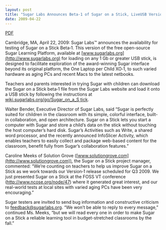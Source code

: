 ```yaml
---
layout: post
title: "Sugar Labs Announces Beta‑1 of Sugar on a Stick, LiveUSB Version of Sugar Learning Platform for Children"
date: 2009-04-22
---
```



[PDF](/press/SugarLabsPR_en_20090422.pdf)

Cambridge, MA, April 22, 2009: Sugar Labs™ announces the availability for
testing of Sugar on a Stick Beta‑1. This version of the free open-source Sugar
Learning Platform, available at [www.sugarlabs.org](http://www.sugarlabs.org)
for loading on any 1 Gb or greater USB stick, is designed to facilitate
exploration of the award-winning Sugar interface beyond its original platform,
the One Laptop per Child XO‑1, to such varied hardware as aging PCs and recent
Macs to the latest netbooks.

Teachers and parents interested in trying Sugar with children can download the
Sugar on a Stick beta‑1 file from the Sugar Labs website and load it onto a
USB stick by following the instructions at [wiki.sugarlabs.org/go/Sugar_on_a_S
tick](https://wiki.sugarlabs.org/go/Sugar_on_a_Stick).

Walter Bender, Executive Director of Sugar Labs, said “Sugar is perfectly
suited for children in the classroom with its simple, colorful interface,
built-in collaboration, and open architecture. Sugar on a Stick lets you start
a computer with Sugar and store a child’s data on the stick without touching
the host computer’s hard disk. Sugar’s Activities such as Write, a shared word
processor, and the recently announced InfoSlicer Activity, which enables
teachers to easily collect and package web-based content for the classroom,
benefit fully from Sugar’s collaboration features.”

Caroline Meeks of Solution Grove
([www.solutiongrove.com](http://www.solutiongrove.com)), the Sugar on a Stick
project manager, commented: “We’re counting on teachers to help us improve
Sugar on a Stick as we work towards our Version‑1 release scheduled for Q3
2009. We just presented Sugar on a Stick at the FOSS VT conference
(<http://www.ncose.org/node/47>) where it generated great interest, and our
real-world tests at local sites with varied aging PCs have been very
encouraging.”

Sugar testers are invited to send bug information and constructive criticism
to [feedback@sugarlabs.org](mailto:feedback@sugarlabs.org). “We won’t be able
to reply to every message,” continued Ms. Meeks, “but we will read every one
in order to make Sugar on a Stick a reliable learning tool in budget-stretched
classrooms by the fall.”

